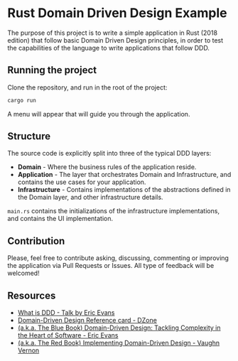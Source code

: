 # Rust Domain Driven Design Example

The purpose of this project is to write a simple application in Rust (2018 edition) that follow basic Domain Driven Design principles, in order to test the capabilities of the language to write applications that follow DDD.


## Running the project

Clone the repository, and run in the root of the project:

```bash
cargo run
```

A menu will appear that will guide you through the application.

## Structure

The source code is explicitly split into three of the typical DDD layers:
- **Domain** - Where the business rules of the application reside.
- **Application** - The layer that orchestrates Domain and Infrastructure, and contains the use cases for your application.
- **Infrastructure** - Contains implementations of the abstractions defined in the Domain layer, and other infrastructure details. 

`main.rs` contains the initializations of the infrastructure implementations, and contains the UI implementation.


## Contribution
Please, feel free to contribute asking, discussing, commenting or improving the application via Pull Requests or Issues. All type of feedback will be welcomed!

## Resources

- [What is DDD - Talk by Eric Evans](https://www.youtube.com/watch?v=pMuiVlnGqjk)
- [Domain-Driven Design Reference card - DZone](https://dzone.com/refcardz/getting-started-domain-driven?chapter=7)
- [(a.k.a. The Blue Book) Domain-Driven Design: Tackling Complexity in the Heart of Software - Eric Evans](https://www.amazon.com/Domain-Driven-Design-Tackling-Complexity-Software/dp/0321125215)
- [(a.k.a. The Red Book) Implementing Domain-Driven Design - Vaughn Vernon](https://www.amazon.com/Implementing-Domain-Driven-Design-Vaughn-Vernon/dp/0321834577)